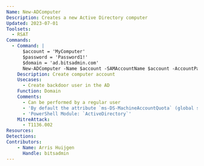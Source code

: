 ```yaml
---
Name: New-ADComputer
Description: Creates a new Active Directory computer
Updated: 2023-07-01
Toolsets:
  - RSAT
Commands:
  - Command: |
      $account = 'MyComputer'
      $password = 'Password1!'
      $domain = 'ad.bitsadmin.com'
      New-ADComputer -Name $account -SAMAccountName $account -AccountPassword (ConvertTo-SecureString $password -Force -AsPlainText) -Verbose -DNSHostName "$account.$domain" -ServicePrincipalNames @("HOST/$account.$domain","RestrictedKrbHost/$account.$domain","HOST/$account","RestrictedKrbHost/$account")
    Description: Create computer account
    Usecases:
      - Create backdoor user in the AD
    Function: Domain
    Comments:
      - Can be performed by a regular user
      - 'By default the attribute `ms-DS-MachineAccountQuota` (global setting) is set to 10 for all domain users'
      - 'PowerShell Module: `ActiveDirectory`'
    MitreAttack:
      - T1136.002
Resources:
Detections:
Contributors:
    - Name: Arris Huijgen
      Handle: bitsadmin
---
```


